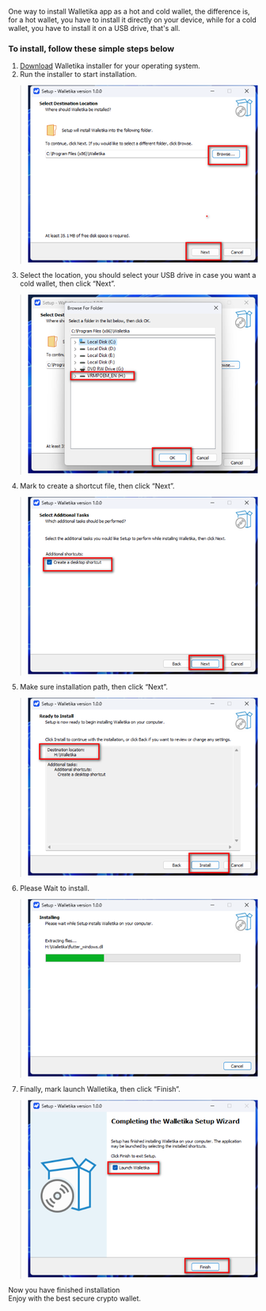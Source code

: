One way to install Walletika app as a hot and cold wallet, the difference is, for a hot wallet, you have to install it directly on your device, while for a cold wallet, you have to install it on a USB drive, that's all.

### To install, follow these simple steps below

1. [Download](https://walletika-beta.web.app/download) Walletika installer for your operating system.
2. Run the installer to start installation.
> ![](https://raw.githubusercontent.com/Walletika/walletika-web-fetch/main/docs/how-to-install/images/1.png)
3. Select the location, you should select your USB drive in case you want a cold wallet, then click “Next”.
> ![](https://raw.githubusercontent.com/Walletika/walletika-web-fetch/main/docs/how-to-install/images/2.png)
4. Mark to create a shortcut file, then click “Next”.
> ![](https://raw.githubusercontent.com/Walletika/walletika-web-fetch/main/docs/how-to-install/images/3.png)
5. Make sure installation path, then click “Next”.
> ![](https://raw.githubusercontent.com/Walletika/walletika-web-fetch/main/docs/how-to-install/images/4.png)
6. Please Wait to install.
> ![](https://raw.githubusercontent.com/Walletika/walletika-web-fetch/main/docs/how-to-install/images/5.png)
7. Finally, mark launch Walletika, then click “Finish”.
> ![](https://raw.githubusercontent.com/Walletika/walletika-web-fetch/main/docs/how-to-install/images/6.png)

Now you have finished installation\
Enjoy with the best secure crypto wallet.